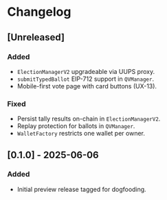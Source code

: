 # Changelog

## [Unreleased]
### Added
- `ElectionManagerV2` upgradeable via UUPS proxy.
- `submitTypedBallot` EIP-712 support in `QVManager`.
- Mobile-first vote page with card buttons (UX-13).
### Fixed
- Persist tally results on-chain in `ElectionManagerV2`.
- Replay protection for ballots in `QVManager`.
- `WalletFactory` restricts one wallet per owner.

## [0.1.0] - 2025-06-06
### Added
- Initial preview release tagged for dogfooding.
